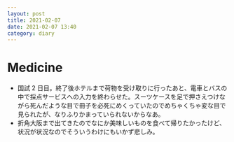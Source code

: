 ```yaml
---
layout: post
title: 2021-02-07
date: 2021-02-07 13:40
category: diary
---
```


# Medicine
- 国試 2 日目。終了後ホテルまで荷物を受け取りに行ったあと、電車とバスの中で採点サービスへの入力を終わらせた。スーツケースを足で押さえつけながら死んだような目で冊子を必死にめくっていたのでめちゃくちゃ変な目で見られたが、なりふりかまっていられないからなあ。
- 折角大阪まで出てきたのでなにか美味しいものを食べて帰りたかったけど、状況が状況なのでそういうわけにもいかず悲しみ。